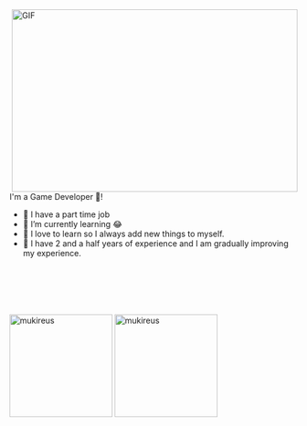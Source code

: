 <img align="right" alt="GIF" src="https://github.com/abhisheknaiidu/abhisheknaiidu/blob/master/code.gif?raw=true" width="500" height="320" />

 I'm a Game Developer 🚀!
- 🔭 I have a part time job
- 🌱 I’m currently learning 😂
- 👯 I love to learn so I always add new things to myself.
- 🤔 I have 2 and a half years of experience and I am gradually improving my experience.

<br />
<br />
<br />
<br />
<br />

 <img height="180em" align="center" src="https://github-readme-stats.vercel.app/api?username=Github_Kullanıcı_Adınız&show_icons=true&locale=en&theme=algolia&include_all_commits=true&count_private=true" alt="mukireus"/>
  <img height="180em" align="center" src="https://github-readme-stats.vercel.app/api/top-langs?username=Github_Kullanıcı_Adınız&show_icons=true&locale=en&layout=compact&langs_count=8&theme=algolia" alt="mukireus"/>
